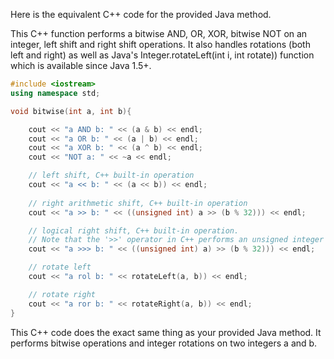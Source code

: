 Here is the equivalent C++ code for the provided Java method. 

This C++ function performs a bitwise AND, OR, XOR, bitwise NOT on an integer, left shift and right shift operations. It also handles rotations (both left and right) as well as Java's Integer.rotateLeft(int i, int rotate)) function which is available since Java 1.5+.

```cpp
#include <iostream>
using namespace std;

void bitwise(int a, int b){

    cout << "a AND b: " << (a & b) << endl;
    cout << "a OR b: " << (a | b) << endl;
    cout << "a XOR b: " << (a ^ b) << endl;
    cout << "NOT a: " << ~a << endl;

    // left shift, C++ built-in operation
    cout << "a << b: " << (a << b)) << endl;
    
    // right arithmetic shift, C++ built-in operation
    cout << "a >> b: " << ((unsigned int) a >> (b % 32))) << endl;

    // logical right shift, C++ built-in operation. 
    // Note that the '>>' operator in C++ performs an unsigned integer right shift by default unless stated otherwise.
    cout << "a >>> b: " << ((unsigned int) a) >> (b % 32))) << endl;

    // rotate left
    cout << "a rol b: " << rotateLeft(a, b)) << endl;

    // rotate right
    cout << "a ror b: " << rotateRight(a, b)) << endl;
}
```
This C++ code does the exact same thing as your provided Java method. It performs bitwise operations and integer rotations on two integers a and b.
